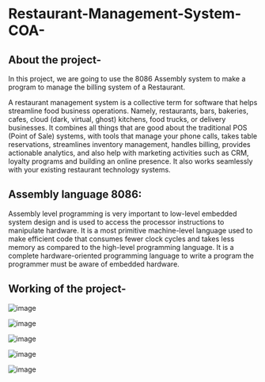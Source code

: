 # Restaurant-Management-System-COA-

## About the project-
In this project, we are going to use the 8086 Assembly system to make a program to manage the billing system of a Restaurant. 

A restaurant management system is a collective term for software that helps streamline food business operations. Namely, restaurants, bars, bakeries, cafes, cloud (dark, virtual, ghost) kitchens, food trucks, or delivery businesses.
It combines all things that are good about the traditional POS (Point of Sale) systems, with tools that manage your phone calls, takes table reservations, streamlines inventory management, handles billing, provides actionable analytics, and also help with marketing activities such as CRM, loyalty programs and building an online presence. It also works seamlessly with your existing restaurant technology systems.


## Assembly language 8086:
Assembly level programming is very important to low-level embedded system design and is used to access the processor instructions to manipulate hardware.  It is a most primitive machine-level language used to make efficient code that consumes fewer clock cycles and takes less memory as compared to the high-level programming language. It is a complete hardware-oriented programming language to write a program the programmer must be aware of embedded hardware.


## Working of the project-
![image](https://github.com/user-attachments/assets/f2221e2b-67a5-4dba-bef5-9a71f8a33ca9)

![image](https://github.com/user-attachments/assets/04113786-27d4-4106-af2d-910a0302c97d)

![image](https://github.com/user-attachments/assets/64a9a349-f56a-46f2-b239-ce7cbf75a8f8)

![image](https://github.com/user-attachments/assets/cbf58b1c-2738-43cb-8ad3-df1f74a19266)

![image](https://github.com/user-attachments/assets/218fb61f-90bf-4bee-96bc-a54b20f2bd47)





 
 
 
 
 

